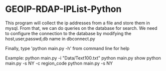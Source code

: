# GEOIP-RDAP-IPList-Python
This program will collect the ip addresses from a file and store them in mysql. From that, we can do queries on the database for search. We need to configure the connection to the database by modifying the host,user,passwd,db name in dbconnect.py

Finally, type 'python main.py -h' from command line for help

Example: 
python main.py -i "Data/Text100.txt"
python main.py show
python main.py -s NY -c region_code
python main.py -s NY 